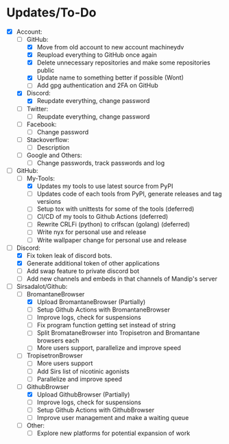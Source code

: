 # Updates/To-Do
- [x] Account:
	- [ ] GitHub:
		- [x] Move from old account to new account machineydv
		- [x] Reupload everything to GitHub once again
		- [x] Delete unnecessary repositories and make some repositories public
		- [x] Update name to something better if possible (Wont)
		- [ ] Add gpg authentication and 2FA on GitHub
	- [x] Discord:
		- [x] Reupdate everything, change password
	- [ ] Twitter:
		- [ ] Reupdate everything, change password
	- [ ] Facebook:
		- [ ] Change password
	- [ ] Stackoverflow:
		- [ ] Description
	- [ ] Google and Others:
		- [ ] Change passwords, track passwords and log
- [ ] GitHub:
	- [ ] My-Tools:
		- [x] Updates my tools to use latest source from PyPI
		- [ ] Updates code of each tools from PyPI, generate releases and tag versions
		- [ ] Setup tox with unittests for some of the tools (deferred)
		- [ ] CI/CD of my tools to Github Actions (deferred)
		- [ ] Rewrite CRLFi (python) to crlfscan (golang) (deferred)
		- [ ] Write nyx for personal use and release
		- [ ] Write wallpaper change for personal use and release
- [ ] Discord:
	- [x] Fix token leak of discord bots.
	- [x] Generate additional token of other applications
	- [ ] Add swap feature to private discord bot
	- [ ] Add new channels and embeds in that channels of Mandip's server
- [ ] Sirsadalot/Github:
	- [ ] BromantaneBrowser
		- [x] Upload BromantaneBrowser (Partially)
		- [ ] Setup Github Actions with BromantaneBrowser
		- [ ] Improve logs, check for suspensions
		- [ ] Fix program function getting set instead of string 
		- [ ] Split BromataneBrowser into Tropisetron and Bromantane browsers each
		- [ ] More users support, parallelize and improve speed
	- [ ] TropisetronBrowser
		- [ ] More users support
		- [ ] Add Sirs list of nicotinic agonists 
		- [ ] Parallelize and improve speed 
	- [ ] GithubBrowser
		- [x] Upload GithubBrowser (Partially)
		- [ ] Improve logs, check for suspensions
		- [ ] Setup Github Actions with GithubBrowser
		- [ ] Improve user management and make a waiting queue 
	- [ ] Other:
		- [ ] Explore new platforms for potential expansion of work
